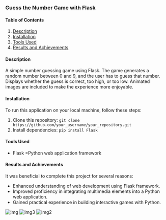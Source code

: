
### Guess the Number Game with Flask


#### Table of Contents
1. [Description](#description)
2. [Installation](#installation)
3. [Tools Used](#tools-used)
4. [Results and Achievements](#results-and-achievements)

#### Description
A simple number guessing game using Flask. The game generates a random number between 0 and 9, and the user has to guess that number. Displays whether the guess is correct, too high, or too low. Animated images are included to make the experience more enjoyable.


#### Installation
To run this application on your local machine, follow these steps:
1. Clone this repository: `git clone https://github.com/your_username/your_repository.git`
2. Install dependencies: `pip install Flask`


#### Tools Used
- Flask =Python web application framework


#### Results and Achievements
It was beneficial to complete this project for several reasons:
- Enhanced understanding of web development using Flask framework.
- Improved proficiency in integrating multimedia elements into a Python web application.
- Gained practical experience in building interactive games with Python.

![img](https://github.com/bardack134/Guess-the-Number-Game-with-Flask/assets/142977989/d3004e25-315e-4354-9646-0bd07c5911c3)
![img3](https://github.com/bardack134/Guess-the-Number-Game-with-Flask/assets/142977989/e88cbed2-0dd0-437b-bcb9-3c16051aa99c)
![img2](https://github.com/bardack134/Guess-the-Number-Game-with-Flask/assets/142977989/4b357c7f-5466-4a40-afda-703aecd47f26)

